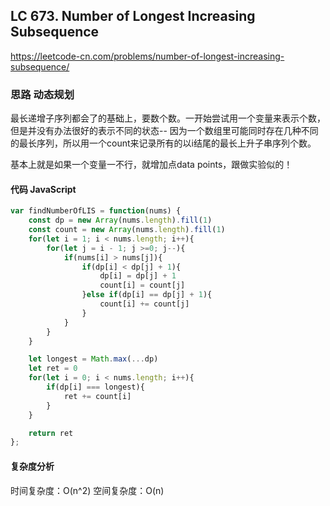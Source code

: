 ## LC 673. Number of Longest Increasing Subsequence
https://leetcode-cn.com/problems/number-of-longest-increasing-subsequence/
### 思路 动态规划
最长递增子序列都会了的基础上，要数个数。一开始尝试用一个变量来表示个数，但是并没有办法很好的表示不同的状态-- 因为一个数组里可能同时存在几种不同的最长序列，所以用一个count来记录所有的以i结尾的最长上升子串序列个数。

基本上就是如果一个变量一不行，就增加点data points，跟做实验似的！
#### 代码 JavaScript

```JavaScript
var findNumberOfLIS = function(nums) {
    const dp = new Array(nums.length).fill(1)
    const count = new Array(nums.length).fill(1)
    for(let i = 1; i < nums.length; i++){
        for(let j = i - 1; j >=0; j--){
            if(nums[i] > nums[j]){
                if(dp[i] < dp[j] + 1){
                    dp[i] = dp[j] + 1
                    count[i] = count[j]
                }else if(dp[i] == dp[j] + 1){
                    count[i] += count[j]
                }
            }
        }
    }

    let longest = Math.max(...dp)
    let ret = 0
    for(let i = 0; i < nums.length; i++){
        if(dp[i] === longest){
            ret += count[i]
        }
    }

    return ret
};

```

#### 复杂度分析
时间复杂度：O(n^2)
空间复杂度：O(n)